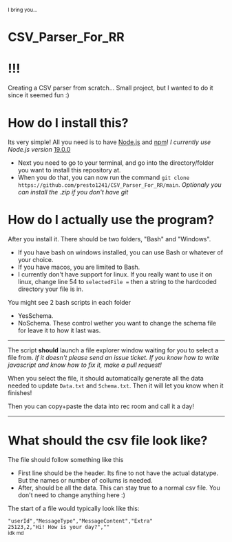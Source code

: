 <sub> I bring you...
# CSV_Parser_For_RR
# !!!
Creating a CSV parser from scratch... Small project, but I wanted to do it since it seemed fun :)

# How do I install this?

Its very simple! All you need is to have [Node.js](https://nodejs.org/en/download/current) and [npm](https://www.npmjs.com/)! *I currently use Node.js version* [19.0.0](https://nodejs.org/download/release/v19.0.0/)


- Next you need to go to your terminal, and go into the directory/folder you want to install this repository at.
- When you do that, you can now run the command `git clone https://github.com/presto1241/CSV_Parser_For_RR/main`. *Optionaly you can install the .zip if you don't have git*

# How do I actually use the program?

After you install it. There should be two folders, "Bash" and "Windows".
- If you have bash on windows installed, you can use Bash or whatever of your choice.
- If you have macos, you are limited to Bash.
- I currently don't have support for linux. If you really want to use it on linux, change line 54 to `selectedFile =` then a string to the hardcoded directory your file is in.

You might see 2 bash scripts in each folder
- YesSchema.
- NoSchema.
These control wether you want to change the schema file for leave it to how it last was.

---

The script **should** launch a file explorer window waiting for you to select a file from. *If it doesn't please send an issue ticket. If you know how to write javascript and know how to fix it, make a pull request!*

When you select the file, it should automatically generate all the data needed to update `Data.txt` and `Schema.txt`. Then it will let you know when it finishes!

Then you can copy+paste the data into rec room and call it a day!

---

# What should the csv file look like?

The file should follow something like this
- First line should be the header. Its fine to not have the actual datatype. But the names or number of collums is needed.
- After, should be all the data. This can stay true to a normal csv file. You don't need to change anything here :)

The start of a file would typically look like this:

`"userId","MessageType","MessageContent","Extra"`<br>
`25123,2,"Hi! How is your day?",""`<br>
<sub>idk md</sub>
